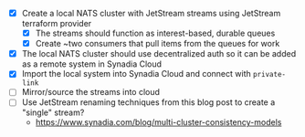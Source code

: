 - [x] Create a local NATS cluster with JetStream streams using JetStream terraform provider
  - [x] The streams should function as interest-based, durable queues
  - [x] Create ~two consumers that pull items from the queues for work
- [x] The local NATS cluster should use decentralized auth so it can be added as a remote system in Synadia Cloud
- [x] Import the local system into Synadia Cloud and connect with `private-link`
- [ ] Mirror/source the streams into cloud
- [ ] Use JetStream renaming techniques from this blog post to create a "single" stream?
  - https://www.synadia.com/blog/multi-cluster-consistency-models

